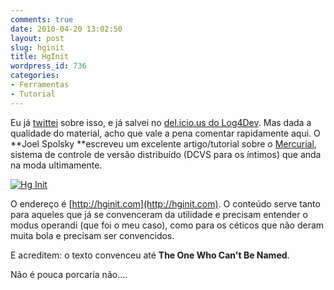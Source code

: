 ```yaml
---
comments: true
date: 2010-04-20 13:02:50
layout: post
slug: hginit
title: HgInit
wordpress_id: 736
categories:
- Ferramentas
- Tutorial
---
```


Eu já [twittei](http://twitter.com/log4dev/status/9870112215) sobre isso, e já salvei no [del.icio.us do Log4Dev](http://delicious.com/log4dev). Mas dada a qualidade do material, acho que vale a pena comentar rapidamente aqui. O **Joel Spolsky **escreveu um excelente artigo/tutorial sobre o [Mercurial](http://mercurial.selenic.com/), sistema de controle de versão distribuído (DCVS para os íntimos) que anda na moda ultimamente.

[![Hg Init](http://log4dev.com/wp-content/uploads/2010/04/hg.jpeg)](http://log4dev.com/wp-content/uploads/2010/04/hg.jpeg)

O endereço é [http://hginit.com](http://hginit.com). O conteúdo serve tanto para aqueles que já se convenceram da utilidade e precisam entender o modus operandi (que foi o meu caso), como para os céticos que não deram muita bola e precisam ser convencidos.

E acreditem: o texto convenceu até **The One Who Can't Be Named**.

Não é pouca porcaria não....
